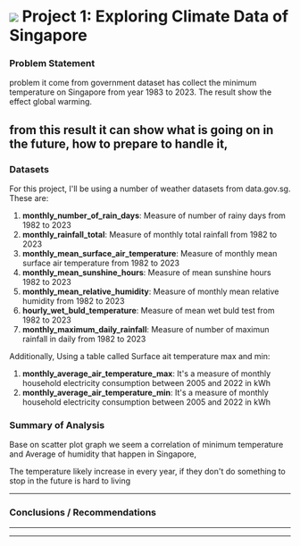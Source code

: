 # ![](https://ga-dash.s3.amazonaws.com/production/assets/logo-9f88ae6c9c3871690e33280fcf557f33.png) Project 1: Exploring Climate Data of Singapore

### Problem Statement

problem it come from government dataset has collect the minimum temperature on Singapore from year 1983 to 2023. The result show the effect global warming.

from this result it can show what is going on in the future, how to prepare to handle it,
---

### Datasets

For this project, I'll be using a number of weather datasets from data.gov.sg. These are:
1. **monthly_number_of_rain_days**: Measure of number of rainy days from 1982 to 2023
2. **monthly_rainfall_total**: Measure of monthly total rainfall from 1982 to 2023
3. **monthly_mean_surface_air_temperature**: Measure of monthly mean surface air temperature from 1982 to 2023
4. **monthly_mean_sunshine_hours**: Measure of mean sunshine hours 1982 to 2023
5. **monthly_mean_relative_humidity**: Measure of monthly mean relative humidity from 1982 to 2023
6. **hourly_wet_buld_temperature**: Measure of mean wet buld test from 1982 to 2023
7. **monthly_maximum_daily_rainfall**: Measure of number of maximun rainfall in daily from 1982 to 2023

Additionally, Using a table called Surface ait temperature max and min:
1. **monthly_average_air_temperature_max**: It's a measure of monthly household electricity consumption between 2005 and 2022 in kWh
1. **monthly_average_air_temperature_min**: It's a measure of monthly household electricity consumption between 2005 and 2022 in kWh

### Summary of Analysis

Base on scatter plot graph we seem a correlation of minimum temperature and Average of humidity that happen in Singapore,

The temperature likely increase in every year, if they don't do something to stop in the future is hard to living   

---

### Conclusions / Recommendations


---


---
